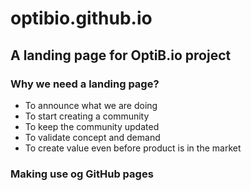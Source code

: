 # optibio.github.io

## A landing page for OptiB.io project

### Why we need a landing page?

  - To announce what we are doing
  - To start creating a community
  - To keep the community updated
  - To validate concept and demand
  - To create value even before product is in the market

### Making use og GitHub pages

